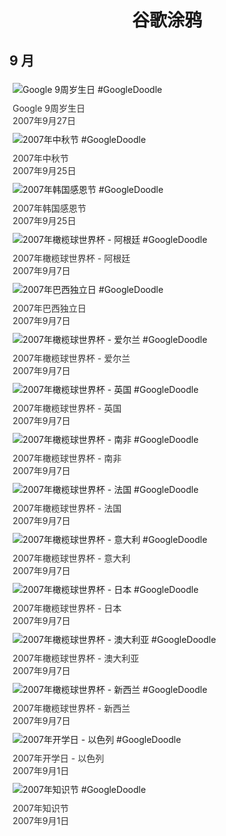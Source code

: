 
<h1 align="center"> 谷歌涂鸦 </h1>




## 9 月

<div class="image">


<img src="https://lh3.googleusercontent.com/hxmO4l8xVB5CTt4KKWrxuThV9HNbN2SxKoFfbAp0nO5Darco5BUwBhkdli8I7RcnvTdXM4njOea8u0gSTzpe6ihEnWfWJwGEapezaPbcTA=s660" alt="Google 9周岁生日 #GoogleDoodle" style="margin: 5px"/>
<div class="info" style="font-size: 14px; color:#333333; margin:5px"><div class="title">Google 9周岁生日</div><div class="date">2007年9月27日</div></div>

<img src="https://lh3.googleusercontent.com/waHIIcAn5EPCnVGfoo8ODAbUPTNJ01tyKFWuC61XrXgdBJxreKTlR4FqJXFwKaORfDHrYYbLaXNVhXprNcoGTxG8jypyh4iaZ7MsA48ogw=s660" alt="2007年中秋节 #GoogleDoodle" style="margin: 5px"/>
<div class="info" style="font-size: 14px; color:#333333; margin:5px"><div class="title">2007年中秋节</div><div class="date">2007年9月25日</div></div>

<img src="https://www.google.com/logos/2007/kr_thanksgiving07.gif" alt="2007年韩国感恩节 #GoogleDoodle" style="margin: 5px"/>
<div class="info" style="font-size: 14px; color:#333333; margin:5px"><div class="title">2007年韩国感恩节</div><div class="date">2007年9月25日</div></div>

<img src="https://www.google.com/logos/2007/rwc07_ar.gif" alt="2007年橄榄球世界杯 - 阿根廷 #GoogleDoodle" style="margin: 5px"/>
<div class="info" style="font-size: 14px; color:#333333; margin:5px"><div class="title">2007年橄榄球世界杯 - 阿根廷</div><div class="date">2007年9月7日</div></div>

<img src="https://www.google.com/logos/2007/brazil07.gif" alt="2007年巴西独立日 #GoogleDoodle" style="margin: 5px"/>
<div class="info" style="font-size: 14px; color:#333333; margin:5px"><div class="title">2007年巴西独立日</div><div class="date">2007年9月7日</div></div>

<img src="https://www.google.com/logos/2007/rwc07_ie.gif" alt="2007年橄榄球世界杯 - 爱尔兰 #GoogleDoodle" style="margin: 5px"/>
<div class="info" style="font-size: 14px; color:#333333; margin:5px"><div class="title">2007年橄榄球世界杯 - 爱尔兰</div><div class="date">2007年9月7日</div></div>

<img src="https://www.google.com/logos/2007/rwc07_uk.gif" alt="2007年橄榄球世界杯 - 英国 #GoogleDoodle" style="margin: 5px"/>
<div class="info" style="font-size: 14px; color:#333333; margin:5px"><div class="title">2007年橄榄球世界杯 - 英国</div><div class="date">2007年9月7日</div></div>

<img src="https://www.google.com/logos/2007/rwc07_za.gif" alt="2007年橄榄球世界杯 - 南非 #GoogleDoodle" style="margin: 5px"/>
<div class="info" style="font-size: 14px; color:#333333; margin:5px"><div class="title">2007年橄榄球世界杯 - 南非</div><div class="date">2007年9月7日</div></div>

<img src="https://www.google.com/logos/2007/rwc07_fr.gif" alt="2007年橄榄球世界杯 - 法国 #GoogleDoodle" style="margin: 5px"/>
<div class="info" style="font-size: 14px; color:#333333; margin:5px"><div class="title">2007年橄榄球世界杯 - 法国</div><div class="date">2007年9月7日</div></div>

<img src="https://www.google.com/logos/2007/rwc07_it.gif" alt="2007年橄榄球世界杯 - 意大利 #GoogleDoodle" style="margin: 5px"/>
<div class="info" style="font-size: 14px; color:#333333; margin:5px"><div class="title">2007年橄榄球世界杯 - 意大利</div><div class="date">2007年9月7日</div></div>

<img src="https://www.google.com/logos/2007/rwc07_jp.gif" alt="2007年橄榄球世界杯 - 日本 #GoogleDoodle" style="margin: 5px"/>
<div class="info" style="font-size: 14px; color:#333333; margin:5px"><div class="title">2007年橄榄球世界杯 - 日本</div><div class="date">2007年9月7日</div></div>

<img src="https://www.google.com/logos/2007/rwc07_au.gif" alt="2007年橄榄球世界杯 - 澳大利亚 #GoogleDoodle" style="margin: 5px"/>
<div class="info" style="font-size: 14px; color:#333333; margin:5px"><div class="title">2007年橄榄球世界杯 - 澳大利亚</div><div class="date">2007年9月7日</div></div>

<img src="https://lh3.googleusercontent.com/zZdOFkRTwkHUXtGY_XmH4fg7toGZytph3I84WpIKXu3YbBf3WR8l1CKCYDEGNYnmLOZBp-EhmbxZbh_3AfeD5US49ihtRBUTYLIa3wfzuQ=s660" alt="2007年橄榄球世界杯 - 新西兰 #GoogleDoodle" style="margin: 5px"/>
<div class="info" style="font-size: 14px; color:#333333; margin:5px"><div class="title">2007年橄榄球世界杯 - 新西兰</div><div class="date">2007年9月7日</div></div>

<img src="https://lh3.googleusercontent.com/YXMfHnvsXNU8K6ItxNhYOUwy2vClaRpH_KgFDWR5Ki4BA-zlTGaYJjEMRgew4mYkpbbAVMVzMlfNpTNFQfYYSkynMGIHsrZDgw7r3JI=s660" alt="2007年开学日 - 以色列 #GoogleDoodle" style="margin: 5px"/>
<div class="info" style="font-size: 14px; color:#333333; margin:5px"><div class="title">2007年开学日 - 以色列</div><div class="date">2007年9月1日</div></div>

<img src="https://lh3.googleusercontent.com/G6EguwlJWMCAREZ1eK5wjDYCPFGnW3M3nymJykIyA0cz-aQuMQf18em5DwIs39Xd4bYi7QYlIi5g9nSyrtDSyChzo0kts5AX3Xv8enTV=s660" alt="2007年知识节 #GoogleDoodle" style="margin: 5px"/>
<div class="info" style="font-size: 14px; color:#333333; margin:5px"><div class="title">2007年知识节</div><div class="date">2007年9月1日</div></div>

</div>








